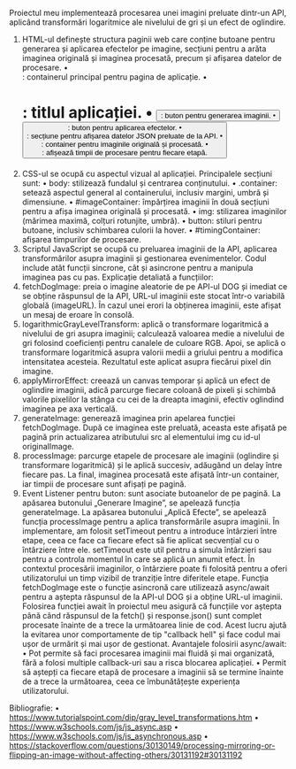 Proiectul meu implementează procesarea unei imagini preluate dintr-un API, aplicând transformări logaritmice ale nivelului de gri și un efect de oglindire.
1. HTML-ul definește structura paginii web care conține butoane pentru generarea și aplicarea efectelor pe imagine, secțiuni pentru a arăta imaginea originală și imaginea procesată, precum și afișarea datelor de procesare.
•	<div class="container">: containerul principal pentru pagina de aplicație.
•	<h1>: titlul aplicației.
•	<button id="generateImageButton">: buton pentru generarea imaginii.
•	<button id="applyEffectsButton">: buton pentru aplicarea efectelor.
•	<div id="jsonDataContainer">: secțiune pentru afișarea datelor JSON preluate de la API.
•	<div id="imageContainer">: container pentru imaginile originală și procesată.
•	<div id="timingContainer">: afișează timpii de procesare pentru fiecare etapă.
2. CSS-ul se ocupă cu aspectul vizual al aplicației. Principalele secțiuni sunt:
•	body: stilizează fundalul și centrarea conținutului.
•	.container: setează aspectul general al containerului, inclusiv margini, umbră și dimensiune.
•	#imageContainer: împărțirea imaginii în două secțiuni pentru a afișa imaginea originală și procesată.
•	img: stilizarea imaginilor (mărimea maximă, colțuri rotunjite, umbră).
•	button: stiluri pentru butoane, inclusiv schimbarea culorii la hover.
•	#timingContainer: afișarea timpurilor de procesare.
3. Scriptul JavaScript se ocupă cu preluarea imaginii de la API, aplicarea transformărilor asupra imaginii și gestionarea evenimentelor. Codul include atât funcții sincrone, cât și asincrone pentru a manipula imaginea pas cu pas.
Explicație detaliată a funcțiilor:
1.	fetchDogImage: preia o imagine aleatorie de pe API-ul DOG și imediat ce se obține răspunsul de la API, URL-ul imaginii este stocat într-o variabilă globală (imageURL). În cazul unei erori la obținerea imaginii, este afișat un mesaj de eroare în consolă.
2.	logarithmicGrayLevelTransform: aplică o transformare logaritmică a nivelului de gri asupra imaginii; calculează valoarea medie a nivelului de gri folosind coeficienți pentru canalele de culoare RGB. Apoi, se aplică o transformare logaritmică asupra valorii medii a griului pentru a modifica intensitatea acesteia. Rezultatul este aplicat asupra fiecărui pixel din imagine.
3.	applyMirrorEffect: creează un canvas temporar și aplică un efect de oglindire imaginii, adică parcurge fiecare coloană de pixeli și schimbă valorile pixelilor la stânga cu cei de la dreapta imaginii, efectiv oglindind imaginea pe axa verticală.
4.	generateImage: generează imaginea prin apelarea funcției  fetchDogImage. După ce imaginea este preluată, aceasta este afișată pe pagină prin actualizarea atributului src al elementului img cu id-ul originalImage.
5.	processImage: parcurge etapele de procesare ale imaginii (oglindire și transformare logaritmică) și le aplică succesiv, adăugând un delay între fiecare pas. La final, imaginea procesată este afișată într-un container, iar timpii de procesare sunt afișați pe pagină.
6.	Event Listener pentru buton: sunt asociate butoanelor de pe pagină. La apăsarea butonului „Generare Imagine”, se apelează funcția generateImage. La apăsarea butonului „Aplică Efecte”, se apelează funcția processImage pentru a aplica transformările asupra imaginii.
În implementare, am folosit setTimeout pentru a introduce întârzieri între etape, ceea ce face ca fiecare efect să fie aplicat secvențial cu o întârziere între ele. setTimeout este util pentru a simula întârzieri sau pentru a controla momentul în care se aplică un anumit efect. În contextul procesării imaginilor, o întârziere poate fi folosită pentru a oferi utilizatorului un timp vizibil de tranziție între diferitele etape.
Funcția fetchDogImage este o funcție asincronă care utilizează async/await pentru a aștepta răspunsul de la API-ul DOG și a obține URL-ul imaginii. Folosirea funcției await în proiectul meu asigură că funcțiile vor aștepta până când răspunsul de la fetch() și response.json() sunt complet procesate înainte de a trece la următoarea linie de cod. Acest lucru ajută la evitarea unor comportamente de tip "callback hell" și face codul mai ușor de urmărit și mai ușor de gestionat. Avantajele folosirii async/await:
•	Pot permite să faci procesarea imaginii mai fluidă și mai organizată, fără a folosi multiple callback-uri sau a risca blocarea aplicației.
•	Permit să aștepți ca fiecare etapă de procesare a imaginii să se termine înainte de a trece la următoarea, ceea ce îmbunătățește experiența utilizatorului.

Bibliografie:
•	https://www.tutorialspoint.com/dip/gray_level_transformations.htm
•	https://www.w3schools.com/js/js_async.asp
•	https://www.w3schools.com/js/js_asynchronous.asp
•	https://stackoverflow.com/questions/30130149/processing-mirroring-or-flipping-an-image-without-affecting-others/30131192#30131192
